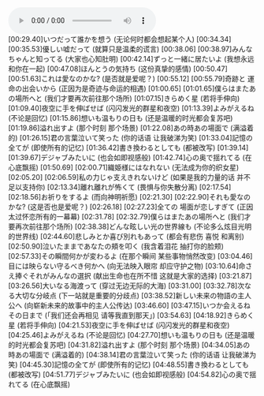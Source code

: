 <script src="https://unpkg.com/rabbit-lyrics" type="text/javascript"></script>

<audio id="audio-1" controls>
    <source src="https://oss.mojidict.com/article/audio/dd16f7f0-8367-4d49-830a-3a66d0489982.mp3" type="audio/mpeg">
</audio>

<div style="height: 200px" class="rabbit-lyrics" data-media="#audio-1">
[00:29.40]いつだって誰かを想う (无论何时都会想起某个人)
[00:34.34]
[00:35.53]優しい嘘だって (就算只是温柔的谎言)
[00:38.06]
[00:38.97]みんなちゃんと知ってる (大家也心知肚明)
[00:42.14]ずっと一緒に居たいよ (我想永远和你在一起)
[00:47.08]ほんとうの気持ち (这份真挚的感情)
[00:50.47]
[00:51.63]これは愛なのかな? (是否就是爱呢？)
[00:55.12]
[00:55.79]奇跡と 運命の出会いから (正因为是奇迹与命运的相遇)
[01:00.65]
[01:01.65]僕らはまたあの場所へと (我们才要再次前往那个场所)
[01:07.15]きらめく星 (若将手伸向)
[01:09.40]夜空に手を伸ばせば (闪闪发光的群星和夜空)
[01:13.39]よみがえるね (不论是回忆)
[01:15.86]想いも温もりの日も (还是温暖的时光都会复苏吧)
[01:19.86]溢れ出すよ (那个时刻 那个场景)
[01:22.08]あの時あの場面で (满溢着的)
[01:26.15]君の言葉泣いて笑った (你的话语 让我破涕为笑)
[01:33.04]記憶の全てが (即使所有的记忆)
[01:36.42]書き換わるとしても (都被改写)
[01:39.14]
[01:39.67]デジャブみたいに (也会如即视感般)
[01:42.74]心の奥で揺れてる (在心底飘摇)
[01:50.69]
[02:00.71]織姫様にはなれない (无法成为你的织女星)
[02:05.20]
[02:06.59]私の力じゃ支えきれないけど (如果是我的力量的话 并不足以支持你)
[02:13.34]離れ離れが怖くて (畏惧与你失散分离)
[02:17.54]
[02:18.56]お祈りをするよ (而向神明祈愿)
[02:21.30]
[02:22.90]それも愛なのかな? (这是否也是爱呢？)
[02:26.18]
[02:27.23]全ての 場面が恋しすぎて (正因太过怀恋所有的一幕幕)
[02:31.78]
[02:32.79]僕らはまたあの場所へと (我们才要再次前往那个场所)
[02:38.38]どんな眩しい光の世界線も (不论多么炫目光明的世界线)
[02:44.60]悲しみとか喜び別れもあって (都会有悲伤 喜悦 和离别)
[02:50.90]泣いたままであなたの頬を叩く (我含着泪花 抽打你的脸颊)
[02:57.33]その瞬間何かが変わるよ (在那个瞬间 某些事物悄然改变)
[03:04.46]目には映らない守るべき何かへ (向无法映入眼帘 却应守护之物)
[03:10.64]命さえ捧ぐそれがみんなの選択 (献出生命也在所不惜 这就是大家的选择)
[03:21.87]
[03:26.56]大いなる海渡って (穿过无边无际的大海)
[03:31.00]
[03:32.78]次なる大切な分岐点 (下一站就是重要的分歧点)
[03:38.52]新しい未来の物語の主人公へ (向崭新未来的故事中的主人公传达)
[03:46.60]
[03:47.15]いつか会えるねその日まで (「我们还会再相见 请等我直到那天」)
[03:54.63]
[04:18.92]きらめく星 (若将手伸向)
[04:21.53]夜空に手を伸ばせば (闪闪发光的群星和夜空)
[04:25.46]よみがえるね (不论是回忆)
[04:27.70]想いも温もりの日も (还是温暖的时光都会复苏吧)
[04:31.82]溢れ出すよ (那个时刻 那个场景)
[04:34.05]あの時あの場面で (满溢着的)
[04:38.14]君の言葉泣いて笑った (你的话语 让我破涕为笑)
[04:45.30]記憶の全てが (即使所有的记忆)
[04:48.55]書き換わるとしても (都被改写)
[04:51.77]デジャブみたいに (也会如即视感般)
[04:54.82]心の奥で揺れてる (在心底飘摇)
</div>